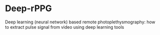 # Deep-rPPG
Deep learning (neural network) based remote photoplethysmography: how to extract pulse signal from video using deep learning tools
